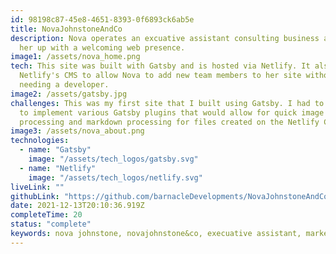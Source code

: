 ```yaml
---
id: 98198c87-45e8-4651-8393-0f6893ck6ab5e
title: NovaJohnstoneAndCo
description: Nova operates an excuative assistant consulting business and I set
  her up with a welcoming web presence.
image1: /assets/nova_home.png
tech: This site was built with Gatsby and is hosted via Netlify. It also uses
  Netlify's CMS to allow Nova to add new team members to her site without
  needing a developer.
image2: /assets/gatsby.jpg
challenges: This was my first site that I built using Gatsby. I had to learn how
  to implement various Gatsby plugins that would allow for quick image
  processing and markdown processing for files created on the Netlify CMS.
image3: /assets/nova_about.png
technologies:
  - name: "Gatsby"
    image: "/assets/tech_logos/gatsby.svg"
  - name: "Netlify"
    image: "/assets/tech_logos/netlify.svg"
liveLink: ""
githubLink: "https://github.com/barnacleDevelopments/NovaJohnstoneAndCo"
date: 2021-12-13T20:10:36.919Z
completeTime: 20
status: "complete"
keywords: nova johnstone, novajohnstone&co, execuative assistant, marketing, NovaJohnstone, graduate of psychology, C-Suite Support, Operations, Project Coordination,Temp Services
---
```


